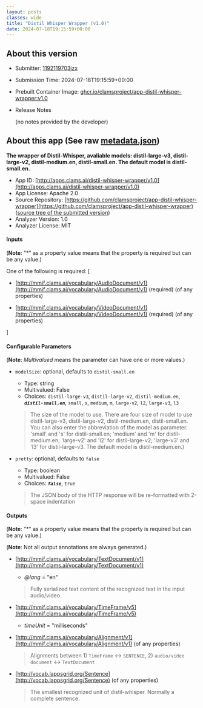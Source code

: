 ```yaml
---
layout: posts
classes: wide
title: "Distil Whisper Wrapper (v1.0)"
date: 2024-07-18T19:15:59+00:00
---
```

## About this version

- Submitter: [1192119703jzx](https://github.com/1192119703jzx)
- Submission Time: 2024-07-18T19:15:59+00:00
- Prebuilt Container Image: [ghcr.io/clamsproject/app-distil-whisper-wrapper:v1.0](https://github.com/clamsproject/app-distil-whisper-wrapper/pkgs/container/app-distil-whisper-wrapper/v1.0)
- Release Notes

    (no notes provided by the developer)

## About this app (See raw [metadata.json](metadata.json))

**The wrapper of Distil-Whisper, avaliable models: distil-large-v3, distil-large-v2, distil-medium.en, distil-small.en. The default model is distil-small.en.**

- App ID: [http://apps.clams.ai/distil-whisper-wrapper/v1.0](http://apps.clams.ai/distil-whisper-wrapper/v1.0)
- App License: Apache 2.0
- Source Repository: [https://github.com/clamsproject/app-distil-whisper-wrapper](https://github.com/clamsproject/app-distil-whisper-wrapper) ([source tree of the submitted version](https://github.com/clamsproject/app-distil-whisper-wrapper/tree/v1.0))
- Analyzer Version: 1.0
- Analyzer License: MIT


#### Inputs
(**Note**: "*" as a property value means that the property is required but can be any value.)

One of the following is required: [
- [http://mmif.clams.ai/vocabulary/AudioDocument/v1](http://mmif.clams.ai/vocabulary/AudioDocument/v1) (required)
(of any properties)

- [http://mmif.clams.ai/vocabulary/VideoDocument/v1](http://mmif.clams.ai/vocabulary/VideoDocument/v1) (required)
(of any properties)



]


#### Configurable Parameters
(**Note**: _Multivalued_ means the parameter can have one or more values.)

- `modelSize`: optional, defaults to `distil-small.en`

    - Type: string
    - Multivalued: False
    - Choices: `distil-large-v3`, `distil-large-v2`, `distil-medium.en`, **_`distil-small.en`_**, `small`, `s`, `medium`, `m`, `large-v2`, `l2`, `large-v3`, `l3`


    > The size of the model to use. There are four size of model to use distil-large-v3, distil-large-v2, distil-medium.en, distil-small.en. You can also enter the abbreviation of the model as parameter. 'small' and 's' for distil-small.en; 'medium' and  'm' for distil-medium.en; 'large-v2' and 'l2' for distil-large-v2; 'large-v3' and 'l3' for distil-large-v3. The default model is distil-medium.en.)
- `pretty`: optional, defaults to `false`

    - Type: boolean
    - Multivalued: False
    - Choices: **_`false`_**, `true`


    > The JSON body of the HTTP response will be re-formatted with 2-space indentation


#### Outputs
(**Note**: "*" as a property value means that the property is required but can be any value.)

(**Note**: Not all output annotations are always generated.)

- [http://mmif.clams.ai/vocabulary/TextDocument/v1](http://mmif.clams.ai/vocabulary/TextDocument/v1)
    - _@lang_ = "en"

    > Fully serialized text content of the recognized text in the input audio/video.
- [http://mmif.clams.ai/vocabulary/TimeFrame/v5](http://mmif.clams.ai/vocabulary/TimeFrame/v5)
    - _timeUnit_ = "milliseconds"

- [http://mmif.clams.ai/vocabulary/Alignment/v1](http://mmif.clams.ai/vocabulary/Alignment/v1)
(of any properties)

    > Alignments between 1) `TimeFrame` <-> `SENTENCE`, 2) `audio/video document` <-> `TextDocument`
- [http://vocab.lappsgrid.org/Sentence](http://vocab.lappsgrid.org/Sentence)
(of any properties)

    > The smallest recognized unit of distil-whisper. Normally a complete sentence.
